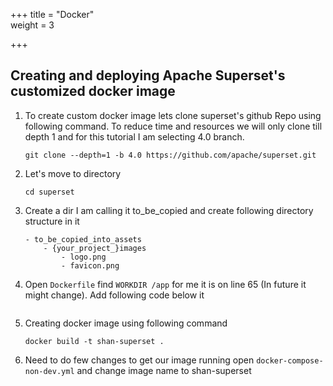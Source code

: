 +++
title = "Docker"  
weight = 3

+++


## Creating and deploying Apache Superset's customized docker image 

1. To create custom docker image lets clone superset's github Repo using following command. To reduce   time and resources we will only clone till depth 1 and for this tutorial I am selecting 4.0 branch.


    ```
    git clone --depth=1 -b 4.0 https://github.com/apache/superset.git
    ```

2. Let's move to directory 
    ```
    cd superset
    ```
3. Create a dir I am calling it to_be_copied and create following directory structure in it
    ```
    - to_be_copied_into_assets
        - {your_project_}images
            - logo.png
            - favicon.png  
    ```

4. Open `Dockerfile` find `WORKDIR /app` for me it is on line 65 (In future it might change). Add following code below it
    ```

    ```

5. Creating docker image using following command
    ```
    docker build -t shan-superset .
    ```

3. Need to do few changes to get our image running open `docker-compose-non-dev.yml` 
    and change image name to shan-superset